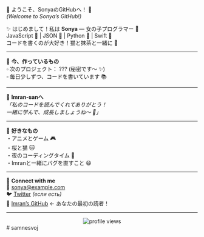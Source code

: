 🌸 ようこそ、SonyaのGitHubへ！ 🌸  
*(Welcome to Sonya’s GitHub!)*

✨ はじめまして！私は **Sonya** — 女の子プログラマー 🎀  
JavaScript 🍵 | JSON 🍡 | Python 🐍 | Swift 🍎  
コードを書くのが大好き！猫と抹茶と一緒に 💖

---

🎀 **今、作っているもの**  
▫️ 次のプロジェクト： ??? (秘密です～ ✨)  
▫️ 毎日少しずつ、コードを書いています 📚

---

💌 **Imran-sanへ**  
*「私のコードを読んでくれてありがとう！  
一緒に学んで、成長しましょうね～ 🌸」*

---

🌸 **好きなもの**  
・アニメとゲーム 🎮  
・桜と猫 🐱  
・夜のコーディングタイム 🌙  
・Imranと一緒にバグを直すこと 😄

---

🎀 **Connect with me**  
📧 [sonya@example.com](mailto:sonya@example.com)  
🐦 [Twitter](https://twitter.com) *(если есть)*  
🐙 [Imran’s GitHub](https://github.com/imran-github) ← あなたの最初の読者！

---

<div align="center">
  <img src="https://komarev.com/ghpvc/?username=sonya-dev&label=PROFILE+VIEWS&color=ff69b4&style=flat" alt="profile views" />
</div>
# samnesvoj
